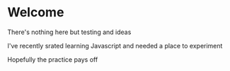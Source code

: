 # Welcome

There's nothing here but testing and ideas

I've recently srated learning Javascript and needed a place to experiment

Hopefully the practice pays off
